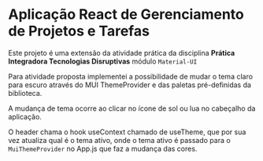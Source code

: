 # Aplicação React de Gerenciamento de Projetos e Tarefas

Este projeto é uma extensão da atividade prática da disciplina **Prática Integradora Tecnologias Disruptivas** módulo `Material-UI`

Para atividade proposta implementei a possibilidade de mudar o tema claro para escuro através do MUI ThemeProvider e das paletas pré-definidas da biblioteca.

A mudança de tema ocorre ao clicar no ícone de sol ou lua no cabeçalho da aplicação.

O header chama o hook useContext chamado de useTheme, que por sua vez atualiza qual é o tema ativo, onde o tema ativo é passado para o `MuiThemeProvider` no App.js que faz a mudança das cores.